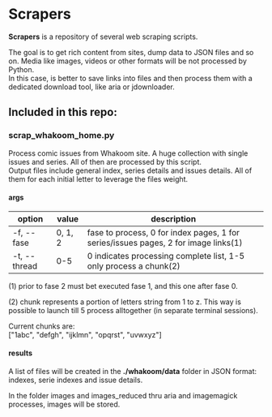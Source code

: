 # Scrapers

**Scrapers** is a repository of several web scraping scripts.

The goal is to get rich content from sites, dump data to JSON files and so on. Media like images, videos or other formats will be not processed by Python.<br>
In this case, is better to save links into files and then process them with a dedicated download tool, like aria or jdownloader.

## Included in this repo:

### scrap_whakoom_home.py
  
Process comic issues from Whakoom site. A huge collection with single issues and series. All of then are processed by this script.<br>
Output files include general index, series details and issues details. All of them for each initial letter to leverage the files weight.

#### args

| option | value | description |    
|--------|-------|-------------|
| -f, --fase | 0, 1, 2 | fase to process, 0 for index pages, 1 for series/issues pages, 2 for image links(1) |
| -t, --thread | 0-5 | 0 indicates processing complete list, 1-5 only process a chunk(2) |

(1) prior to fase 2 must bet executed fase 1, and this one after fase 0.

(2) chunk represents a portion of letters string from 1 to z. This way is possible to launch till 5 process alltogether (in separate terminal sessions).

Current chunks are:<br>
["1abc", "defgh", "ijklmn", "opqrst", "uvwxyz"]


#### results

A list of files will be created in the **./whakoom/data** folder in JSON format: indexes, serie indexes and issue details.

In the folder images and images_reduced thru aria and imagemagick processes, images will be stored.

